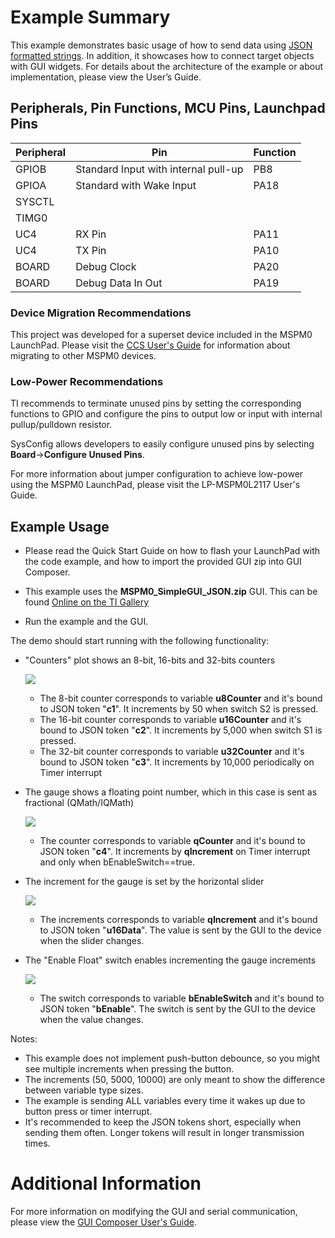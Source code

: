 # Example Summary

This example demonstrates basic usage of how to send data using [JSON formatted strings](https://www.json.org/json-en.html). In addition, it showcases how to connect target objects with GUI widgets. For details about the architecture of the example or about implementation, please view the User’s Guide.

## Peripherals, Pin Functions, MCU Pins, Launchpad Pins

| Peripheral | Pin | Function |
| --- | --- | --- |
| GPIOB | Standard Input with internal pull-up | PB8 | S1 |
| GPIOA | Standard with Wake Input | PA18 | S2 |
| SYSCTL |  |  |
| TIMG0 |  |  |
| UC4 | RX Pin | PA11 |
| UC4 | TX Pin | PA10 |
| BOARD | Debug Clock | PA20 | J19_16 |
| BOARD | Debug Data In Out | PA19 | J19_14 |

### Device Migration Recommendations
This project was developed for a superset device included in the MSPM0 LaunchPad. Please
visit the [CCS User's Guide](https://software-dl.ti.com/msp430/esd/MSPM0-SDK/latest/docs/english/tools/ccs_ide_guide/doc_guide/doc_guide-srcs/ccs_ide_guide.html#sysconfig-project-migration)
for information about migrating to other MSPM0 devices.

### Low-Power Recommendations
TI recommends to terminate unused pins by setting the corresponding functions to
GPIO and configure the pins to output low or input with internal
pullup/pulldown resistor.

SysConfig allows developers to easily configure unused pins by selecting **Board**→**Configure Unused Pins**.

For more information about jumper configuration to achieve low-power using the
MSPM0 LaunchPad, please visit the LP-MSPM0L2117 User's Guide.

## Example Usage

* Please read the Quick Start Guide on how to flash your LaunchPad with the code example, and how to import the provided GUI zip into GUI Composer.

- This example uses the **MSPM0_SimpleGUI_JSON.zip** GUI. This can be found [Online on the TI Gallery](https://dev.ti.com/gallery/view/TIMSPGC/MSPM0_SimpleGUI_JSON/)

* Run the example and the GUI.

The demo should start running with the following functionality:

- "Counters" plot shows an 8-bit, 16-bits and 32-bits counters

	![](../../../../../docs/english/middleware/gui_composer/images/readme_counters.png)
	- The 8-bit counter corresponds to variable **u8Counter** and it's bound to JSON token "**c1**". It increments by 50 when switch S2 is pressed.
	- The 16-bit counter corresponds to variable **u16Counter** and it's bound to JSON token "**c2**". It increments by 5,000 when switch S1 is pressed.
	- The 32-bit counter corresponds to variable **u32Counter** and it's bound to JSON token "**c3**". It increments by 10,000 periodically on Timer interrupt
- The gauge shows a floating point number, which in this case is sent as fractional (QMath/IQMath)

	![](../../../../../docs/english/middleware/gui_composer/images/readme_gauge.png)
	- The counter corresponds to variable **qCounter** and it's bound to JSON token "**c4**". It increments by **qIncrement** on Timer interrupt and only when bEnableSwitch==true.
- The increment for the gauge is set by the horizontal slider

	![](../../../../../docs/english/middleware/gui_composer/images/readme_slider.png)
	- The increments corresponds to variable **qIncrement** and it's bound to JSON token "**u16Data**". The value is sent by the GUI to the device when the slider changes.
- The "Enable Float" switch enables incrementing the gauge increments

	![](../../../../../docs/english/middleware/gui_composer/images/readme_slider.png)
	- The switch corresponds to variable **bEnableSwitch** and it's bound to JSON token "**bEnable**". The switch is sent by the GUI to the device when the value changes.

Notes:
- This example does not implement push-button debounce, so you might see multiple increments when pressing the button.
- The increments (50, 5000, 10000) are only meant to show the difference between variable type sizes.
- The example is sending ALL variables every time it wakes up due to button press or timer interrupt.
- It's recommended to keep the JSON tokens short, especially when sending them often. Longer tokens will result in longer transmission times.

# Additional Information

For more information on modifying the GUI and serial communication, please view the [GUI Composer User's Guide](https://dev.ti.com/gc/v2/help/GC_UserGuide_v2/index.html).
